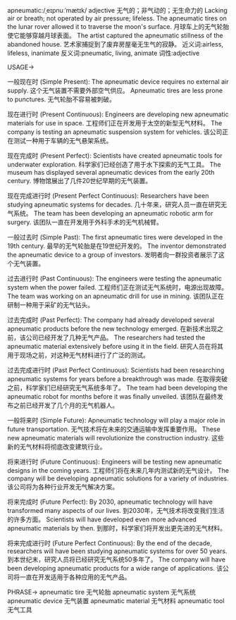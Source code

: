 apneumatic:/ˌeɪpnuːˈmætɪk/
adjective
无气的；非气动的；无生命力的
Lacking air or breath; not operated by air pressure; lifeless.
The apneumatic tires on the lunar rover allowed it to traverse the moon's surface. 月球车上的无气轮胎使它能够穿越月球表面。
The artist captured the apneumatic stillness of the abandoned house. 艺术家捕捉到了废弃房屋毫无生气的寂静。
近义词:airless, lifeless, inanimate
反义词:pneumatic, living, animate
词性:adjective

USAGE->

一般现在时 (Simple Present):
The apneumatic device requires no external air supply.  这个无气装置不需要外部空气供应。
Apneumatic tires are less prone to punctures. 无气轮胎不容易被刺破。


现在进行时 (Present Continuous):
Engineers are developing new apneumatic materials for use in space. 工程师们正在开发用于太空的新型无气材料。
The company is testing an apneumatic suspension system for vehicles.  该公司正在测试一种用于车辆的无气悬架系统。


现在完成时 (Present Perfect):
Scientists have created apneumatic tools for underwater exploration. 科学家们已经创造了用于水下探索的无气工具。
The museum has displayed several apneumatic devices from the early 20th century.  博物馆展出了几件20世纪早期的无气装置。


现在完成进行时 (Present Perfect Continuous):
Researchers have been studying apneumatic systems for decades.  几十年来，研究人员一直在研究无气系统。
The team has been developing an apneumatic robotic arm for surgery. 该团队一直在开发用于外科手术的无气机械臂。


一般过去时 (Simple Past):
The first apneumatic tires were developed in the 19th century.  最早的无气轮胎是在19世纪开发的。
The inventor demonstrated the apneumatic device to a group of investors. 发明者向一群投资者展示了这个无气装置。


过去进行时 (Past Continuous):
The engineers were testing the apneumatic system when the power failed. 工程师们正在测试无气系统时，电源出现故障。
The team was working on an apneumatic drill for use in mining.  该团队正在研制一种用于采矿的无气钻头。


过去完成时 (Past Perfect):
The company had already developed several apneumatic products before the new technology emerged.  在新技术出现之前，该公司已经开发了几种无气产品。
The researchers had tested the apneumatic material extensively before using it in the field.  研究人员在将其用于现场之前，对这种无气材料进行了广泛的测试。


过去完成进行时 (Past Perfect Continuous):
Scientists had been researching apneumatic systems for years before a breakthrough was made. 在取得突破之前，科学家们已经研究无气系统多年了。
The team had been developing the apneumatic robot for months before it was finally unveiled. 该团队在最终发布之前已经开发了几个月的无气机器人。


一般将来时 (Simple Future):
Apneumatic technology will play a major role in future transportation. 无气技术将在未来的交通运输中发挥重要作用。
These new apneumatic materials will revolutionize the construction industry. 这些新的无气材料将彻底改变建筑行业。


将来进行时 (Future Continuous):
Engineers will be testing new apneumatic designs in the coming years. 工程师们将在未来几年内测试新的无气设计。
The company will be developing apneumatic solutions for a variety of industries.  该公司将为各种行业开发无气解决方案。


将来完成时 (Future Perfect):
By 2030, apneumatic technology will have transformed many aspects of our lives. 到2030年，无气技术将改变我们生活的许多方面。
Scientists will have developed even more advanced apneumatic materials by then. 到那时，科学家们将开发出更先进的无气材料。


将来完成进行时 (Future Perfect Continuous):
By the end of the decade, researchers will have been studying apneumatic systems for over 50 years. 到本世纪末，研究人员将已经研究无气系统50多年了。
The company will have been developing apneumatic products for a wide range of applications.  该公司将一直在开发适用于各种应用的无气产品。


PHRASE->
apneumatic tire 无气轮胎
apneumatic system 无气系统
apneumatic device 无气装置
apneumatic material 无气材料
apneumatic tool 无气工具

